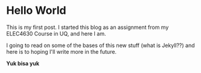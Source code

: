 # Hello World

This is my first post.
I started this blog as an assignment from my ELEC4630 Course in UQ, and here I am.

I going to read on some of the bases of this new stuff (what is Jekyll??) and here is to hoping I'll write more in the future. 

**Yuk bisa yuk**
